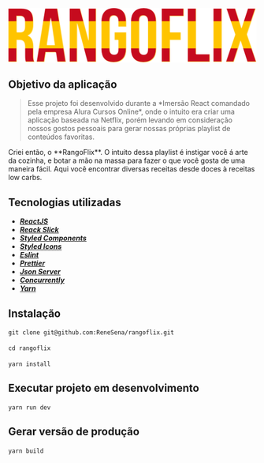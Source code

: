 <div align="center">
  <img src="src/assets/Img/Logo.png">
</div>

## **Objetivo da aplicação**
 
> <p>Esse projeto foi desenvolvido durante a *Imersão React comandado pela empresa Alura Cursos Online*, onde o intuito era criar uma aplicação baseada na Netflix, porém levando em consideração nossos gostos pessoais para gerar nossas próprias playlist de conteúdos favoritas.</p>

<p>Criei então, o **RangoFlix**. O intuito dessa playlist é instigar você á arte da cozinha, e botar a mão na massa para fazer o que você gosta de uma maneira fácil. Aqui você encontrar diversas receitas desde doces à receitas low carbs.</p> 

## Tecnologias utilizadas 

* ***[ReactJS](https://pt-br.reactjs.org/)*** 
* ***[Reack Slick](https://react-slick.neostack.com/)***
* ***[Styled Components](https://styled-components.com/)***
* ***[Styled Icons](https://styled-icons.js.org/)***
* ***[Eslint](https://eslint.org/)***
* ***[Prettier](https://prettier.io/)***
* ***[Json Server](https://github.com/typicode/json-server)***
* ***[Concurrently](https://www.npmjs.com/package/concurrently)***
* ***[Yarn](https://classic.yarnpkg.com/en/docs/install#debian-stable)***

<!-- ## Pendências de implematação

- [x] Exclusão de categorias
- [ ] Alteração de Categorias
- [ ] Refatoração do código
- [ ] Ajustes no layout (paleta de cores e organização dos elementos)
- [ ] Ajustar responsividade
- [ ] Criar menu lateral para o mobile
- [ ] Adicionar select de categorias no cadastro de vídeo -->

## Instalação

```
git clone git@github.com:ReneSena/rangoflix.git

cd rangoflix

yarn install
```

## Executar projeto em desenvolvimento

```
yarn run dev
```

## Gerar versão de produção

```
yarn build
```